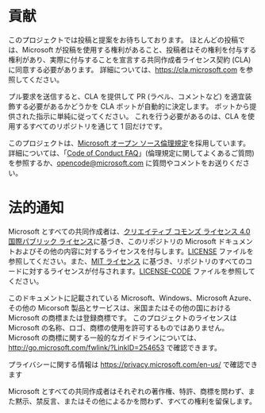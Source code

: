 
# <a name="contributing"></a>貢献
このプロジェクトでは投稿と提案をお待ちしております。  ほとんどの投稿では、Microsoft が投稿を使用する権利があること、投稿者はその権利を付与する権利があり、実際に付与することを宣言する共同作成者ライセンス契約 (CLA) に同意する必要があります。 詳細については、https://cla.microsoft.com を参照してください。

プル要求を送信すると、CLA を提供して PR (ラベル、コメントなど) を適宜装飾する必要があるかどうかを CLA ボットが自動的に決定します。 ボットから提供された指示に単純に従ってください。 これを行う必要があるのは、CLA を使用するすべてのリポジトリを通じて 1 回だけです。

このプロジェクトは、[Microsoft オープン ソース倫理規定](https://opensource.microsoft.com/codeofconduct/)を採用しています。
詳細については、「[Code of Conduct FAQ](https://opensource.microsoft.com/codeofconduct/faq/)」(倫理規定に関してよくあるご質問) を参照するか、[opencode@microsoft.com](mailto:opencode@microsoft.com) に質問やコメントをお送りください。

# <a name="legal-notices"></a>法的通知
Microsoft とすべての共同作成者は、[クリエイティブ コモンズ ライセンス 4.0 国際パブリック ライセンス](https://creativecommons.org/licenses/by/4.0/legalcode)に基づき、このリポジトリの Microsoft ドキュメントおよびその他の内容に対するライセンスを付与します。[LICENSE](LICENSE.md) ファイルを参照してください。また、[MIT ライセンス](https://opensource.org/licenses/MIT) に基づき、リポジトリのすべてのコードに対するライセンスが付与されます。[LICENSE-CODE](LICENSE-CODE.md) ファイルを参照してください。

このドキュメントに記載されている Microsoft、Windows、Microsoft Azure、その他の Micorsoft 製品とサービスは、米国またはその他の国における Microsoft の商標または登録商標です。
このプロジェクトのライセンスは Microsoft の名称、ロゴ、商標の使用を許可するものではありません。
Microsoft の商標に関する一般的なガイドラインについては、http://go.microsoft.com/fwlink/?LinkID=254653 で確認できます。

プライバシーに関する情報は https://privacy.microsoft.com/en-us/ で確認できます

Microsoft とすべての共同作成者はそれぞれの著作権、特許、商標を問わず、また黙示、禁反言、またはその他によるかを問わず、すべての権利を留保します。

